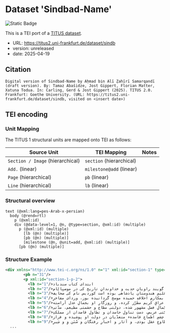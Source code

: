 # Dataset 'Sindbad-Name'

![Static Badge](https://img.shields.io/badge/TEI_validation-passing-green)

This is a TEI port of a [TITUS dataset](http://titus.uni-frankfurt.de/texte/etca/iran/niran/npers/sindbad/sindb.htm).

* URL: https://titus2.uni-frankfurt.de/dataset/sindb
* version: unreleased
* date: 2025-04-19

## Citation
```text
Digital version of Sindbad-Name by Aḥmad bin Alī Ẓahīrī Samarqandī (draft version). By: Tamaz Abašidze, Jost Gippert, Florian Matter, Xatuna Todua. In: Carling, Gerd & Jost Gippert (2025). TITUS 2.0. Frankfurt: Goethe University. (URL: https://titus2.uni-frankfurt.de/dataset/sindb, visited on <insert date>)
```

## TEI encoding


### Unit Mapping
The TITUS 1 structural units are mapped onto TEI as follows:

| Source Unit | TEI Mapping | Notes |
|-------------|-------------|-------|
| `Section / Image` (hierarchical) | `section` (hierarchical) |  |
| `Add.` (linear) | `milestone@add` (linear) |  |
| `Page` (hierarchical) | `pb` (linear) |  |
| `Line` (hierarchical) | `lb` (linear) |  |

### Structural overview
```text
text (@xml:lang=pes-Arab-x-persian)
  body (@rend=rtl)
    p (@xml:id)
    div (@data-level=1, @n, @type=section, @xml:id) (multiple)
      p (@xml:id) (multiple)
        [lb (@n) (multiple)]
        [pb (@n) (multiple)]
        [milestone (@n, @unit=add, @xml:id) (multiple)]
      [pb (@n) (multiple)]
```

### Structure Example

```xml
<div xmlns="http://www.tei-c.org/ns/1.0" n="1" xml:id="section-1" type="section" data-level="1">
        <pb n="31"/>
        <p xml:id="section-1-p-2">
          <lb n="1"/>ابتداى کتاب سندباذ
          <lb n="2"/>چنين گويند راويانِ حديت و خذاوندانِ تاريخ کى در موصيِايّام
          <lb n="3"/>و سوالفِ اعوام در اقليمِ هندوستان ياذشاهى بوذه است کورديس نام کى صحايف
          <lb n="4"/>معالى جهاندارى را بمکارمِ احلاقهِ حميده موسح گردانيذه بوز، ورداى مفاخرِ
          <lb n="5"/>پادشاهى را بمآثرِ اعراقِ کريم مطرّز کرده، و روزگارِ او بجمالِ عدل آراسته
          <lb n="6"/>و اوصافِ و بکمالِ فصل مشهور شذه، دولتى مطاع و حشمتى مطيعم، مدّتى
          <lb n="7"/>طويل و مملکتى عريص، دستِ تناولِ حاسدان و تطاولِ قاصدان از مملکتِ
          <lb n="8"/>او بسته و کوتاه، و چشمِ اطماعِ فاسدهء متعدّيان در دولت او پوشيذه و فراز،
          <lb n="9"/>هميشه مُتابعِ عدل و مطاوعِ عقل بوذى، و آثار و اخبارِ رفتگان و سُنَن وِ و سَِيرِ
  ...
```

